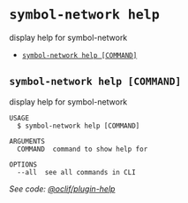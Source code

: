 `symbol-network help`
=====================

display help for symbol-network

* [`symbol-network help [COMMAND]`](#symbol-network-help-command)

## `symbol-network help [COMMAND]`

display help for symbol-network

```
USAGE
  $ symbol-network help [COMMAND]

ARGUMENTS
  COMMAND  command to show help for

OPTIONS
  --all  see all commands in CLI
```

_See code: [@oclif/plugin-help](https://github.com/oclif/plugin-help/blob/v3.2.2/src/commands/help.ts)_
